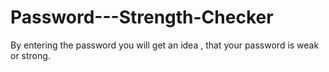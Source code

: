 # Password---Strength-Checker
By entering the password you will get an idea , that your password is weak or strong.
